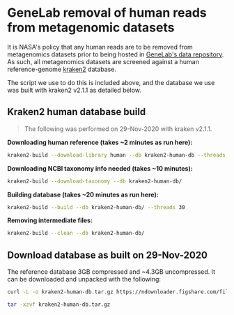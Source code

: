 # GeneLab removal of human reads from metagenomic datasets

It is NASA's policy that any human reads are to be removed from metagenomics datasets prior to being hosted in [GeneLab's data repository](https://genelab-data.ndc.nasa.gov/genelab/projects). As such, all metagenomics datasets are screened against a human reference-genome [kraken2](https://github.com/DerrickWood/kraken2/wiki) database. 

The script we use to do this is included above, and the database we use was built with kraken2 v2.1.1 as detailed below. 

## Kraken2 human database build

> The following was performed on 29-Nov-2020 with kraken v2.1.1.

**Downloading human reference (takes ~2 minutes as run here):**

```bash
kraken2-build --download-library human --db kraken2-human-db --threads 30 --no-masking
```

**Downloading NCBI taxonomy info needed (takes ~10 minutes):**

```bash
kraken2-build --download-taxonomy --db kraken2-human-db/
```

**Building database (takes ~20 minutes as run here):**

```bash
kraken2-build --build --db kraken2-human-db/ --threads 30
```

**Removing intermediate files:**

```bash
kraken2-build --clean --db kraken2-human-db/
```

## Download database as built on 29-Nov-2020
The reference database 3GB compressed and ~4.3GB uncompressed. It can be downloaded and unpacked with the following:

```bash
curl -L -o kraken2-human-db.tar.gz https://ndownloader.figshare.com/files/25627058

tar -xzvf kraken2-human-db.tar.gz
```
